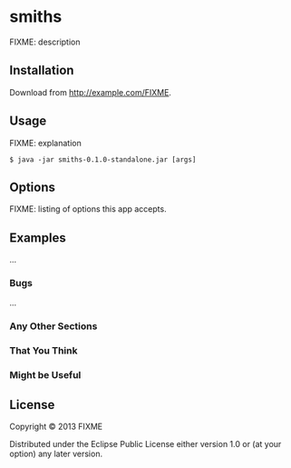 # smiths

FIXME: description

## Installation

Download from http://example.com/FIXME.

## Usage

FIXME: explanation

    $ java -jar smiths-0.1.0-standalone.jar [args]

## Options

FIXME: listing of options this app accepts.

## Examples

...

### Bugs

...

### Any Other Sections
### That You Think
### Might be Useful

## License

Copyright © 2013 FIXME

Distributed under the Eclipse Public License either version 1.0 or (at
your option) any later version.
